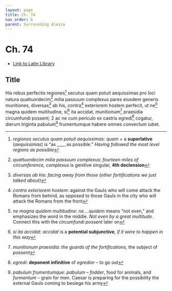 ```yaml
---
layout: page
title: Ch. 74
nav_order: 6
parent: Surrounding Alesia
---
```


# Ch. 74

- [Link to Latin Library](https://www.thelatinlibrary.com/caesar/gallic/gall7.shtml#74)

## Title 

His rebus perfectis regiones[^1] secutus quam potuit aequissimas pro loci natura quattuordecim[^2] milia passuum complexus pares eiusdem generis munitiones, diversas[^3] ab his, contra[^4] exteriorem hostem perfecit, ut ne[^5] magna quidem multitudine, si[^6] ita accidat, munitionum[^7] praesidia circumfundi possent; 2 ac ne cum periculo ex castris egredi[^8] cogatur, dierum triginta pabulum[^9] frumentumque habere omnes convectum iubet.


[^1]: *regiones secutus quam potuit aequissimas*: *quam* \+ a **superlative** (*aequissimas*) is “as \_\_\_\_ as possible.” *Having followed the most level regions as possible*

[^2]: *quattuordecim milia passuum complexus*: *fourteen miles of circumference, complexus* is genitive singular, **4th declension**

[^3]:  *diversas ab his*: *facing away from those (other fortifications we just talked about)*

[^4]: *contra exteriorem hostem*: against the Gauls who will come attack the Romans from behind, as opposed to those Gauls in the city who will attack the Romans from the front

[^5]: *ne magna quidem multitudine*: *ne….quidem* means “not even,” and emphasizes the word in the middle. *Not even by a great multitude.* Connect this with the *circumfundi possent* later on

[^6]: *si ita accidat*: *accidat* is a **potential subjunctive**, *if it were to happen in this way*

[^7]: *munitionum praesidia*: *the guards of the fortifications*, the subject of *possent*

[^8]: *egredi*: **deponent infinitive** of *egredior –* to go out

[^9]: *pabulum frumentumque*: *pabulum* – *fodder*, food for animals, and *furmentum* – grain for men. Caesar is preparing for the possibility the external Gauls coming to besiege his army
